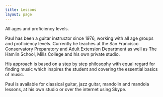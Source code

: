 ```yaml
---
title: Lessons
layout: page
---
```


All ages and proficiency levels.

Paul has been a guitar instructor since 1976, working with all age groups and proficiency levels. Currently he teaches at the San Francisco Conservatory Preparatory and Adult Extension Department as well as The Hamlin School, Mills College and his own private studio.

His approach is based on a step by step philosophy with equal regard for finding music which inspires the student and covering the essential basics of music.

Paul is available for classical guitar, jazz guitar, mandolin and mandola lessons, at his own studio or over the internet using Skype.

